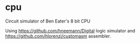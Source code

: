 # cpu
Circuit simulator of Ben Eater's 8 bit CPU

Using https://github.com/hneemann/Digital logic simulator and https://github.com/hlorenzi/customasm assembler.
